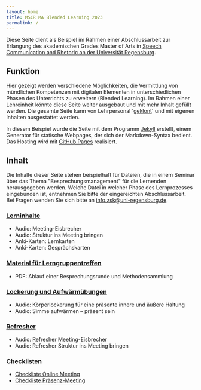```yaml
---
layout: home
title: MSCR MA Blended Learning 2023
permalink: /
---
```


Diese Seite dient als Beispiel im Rahmen einer Abschlussarbeit zur Erlangung des akademischen Grades Master of Arts in [Speech Communication and Rhetoric an der Universität Regensburg](https://go.ur.de/master-rhetoric).  

## Funktion

Hier gezeigt werden verschiedene Möglichkeiten, die Vermittlung von mündlichen Kompetenzen mit digitalen Elementen in unterschiedlichen Phasen des Unterrichts zu erweitern (Blended Learning). Im Rahmen einer Lehreinheit könnte diese Seite weiter ausgebaut und mit mehr Inhalt gefüllt werden. Die gesamte Seite kann von Lehrpersonal '[geklont](https://pillea.github.io/mscr_ma_blended_learning_2023/)' und mit eigenen Inhalten ausgestattet werden. 

In diesem Beispiel wurde die Seite mit dem Programm [Jekyll](https://github.com/jekyll/jekyll) erstellt, einem Generator für statische Webpages, der sich der Markdown-Syntax bedient. Das Hosting wird mit [GitHub Pages](https://pages.github.com) realisiert.

## Inhalt

Die Inhalte dieser Seite stehen beispielhaft für Dateien, die in einem Seminar über das Thema "Besprechungsmanagement" für die Lernenden herausgegeben werden. Welche Datei in welcher Phase des Lernprozesses eingebunden ist, entnehmen Sie bitte der eingereichten Abschlussarbeit. Bei Fragen wenden Sie sich bitte an [info.zsk@uni-regensburg.de](mailto:info.zsk@uni-regensburg.de).

### [Lerninhalte](https://pillea.github.io/mscr_ma_blended_learning_2023/besprechungsmanagement/2023-04-01-besprechungsmanagement_lerninhalte.html)
* Audio: Meeting-Eisbrecher
* Audio: Struktur ins Meeting bringen
* Anki-Karten: Lernkarten
* Anki-Karten: Gesprächskarten

### [Material für Lerngruppentreffen](https://pillea.github.io/mscr_ma_blended_learning_2023/besprechungsmanagement/2023-06-26-material_lerngruppe.html)
* PDF: Ablauf einer Besprechungsrunde und Methodensammlung

### [Lockerung und Aufwärmübungen](https://pillea.github.io/mscr_ma_blended_learning_2023/besprechungsmanagement/2023-04-06-besprechungsmanagement_lockerung.html)
* Audio: Körperlockerung für eine präsente innere und äußere Haltung
* Audio: Simme aufwärmen – präsent sein

### [Refresher](https://pillea.github.io/mscr_ma_blended_learning_2023/besprechungsmanagement/2023-04-06-besprechungsmanagement_refresher.html)
* Audio: Refresher Meeting-Eisbrecher
* Audio: Refresher Struktur ins Meeting bringen

### Checklisten
* [Checkliste Online Meeting](https://pillea.github.io/mscr_ma_blended_learning_2023/meetingmanagement/2023-04-01-meeting_checkliste_online.html)
* [Checkliste Präsenz-Meeting](https://pillea.github.io/mscr_ma_blended_learning_2023/meetingmanagement/2023-04-01-meeting_checkliste_praesenz.html)
